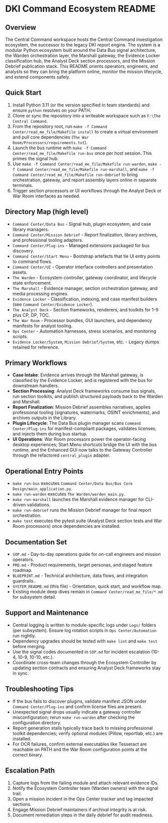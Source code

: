 ﻿# DKI Command Ecosystem README

## Overview
The Central Command workspace hosts the Central Command investigation ecosystem, the successor to the legacy DKI report engine. The system is a modular Python ecosystem built around the Data Bus signal architecture, the Warden orchestration layer, the Marshall gateway, the Evidence Locker classification hub, the Analyst Deck section processors, and the Mission Debrief publication stack. This README orients operators, engineers, and analysts so they can bring the platform online, monitor the mission lifecycle, and extend components safely.

## Quick Start
1. Install Python 3.11 (or the version specified in team standards) and ensure `python` resolves on your PATH.
2. Clone or sync the repository into a writeable workspace such as `F:\The Central Command`.
3. From the repository root, run `make -f Command Center/read_me_file/Makefile install` to create a virtual environment and pull core dependencies (`The War Room/Processors/requirements.txt`).
4. Launch the bus runtime with `make -f Command Center/read_me_file/Makefile run-bus` once per host session. This primes the signal hub.
5. Use `make -f Command Center/read_me_file/Makefile run-warden`, `make -f Command Center/read_me_file/Makefile run-marshall`, and `make -f Command Center/read_me_file/Makefile run-debrief` to bring orchestration, gateway, and report assembly layers online in separate terminals.
6. Trigger section processors or UI workflows through the Analyst Deck or War Room interfaces as needed.

## Directory Map (high level)
- `Command Center/Data Bus` - Signal hub, plugin ecosystem, and case library managers.
- `Command Center/Mission Debrief` - Report finalization, library archives, and professional tooling adapters.
- `Command Center/Plug-ins` - Managed extensions packaged for bus discovery.
- `Command Center/Start Menu` - Bootstrap artefacts that tie UI entry points to command flows.
- `Command Center/UI` - Operator interface controllers and presentation assets.
- `The Warden` - Ecosystem controller, gateway coordinator, and lifecycle state enforcement.
- `The Marshall` - Evidence manager, section orchestration gateway, and media processing engines.
- `Evidence Locker` - Classification, indexing, and case manifest builders (see `Command Center/Evidence Locker`).
- `The Analyst Deck` - Section frameworks, renderers, and toolkits for 1-9 plus CP, DP, TOC.
- `The War Room` - Processor bundles, GUI launchers, and dependency manifests for analyst tooling.
- `Ops Center` - Automation harnesses, stress scenarios, and monitoring scripts.
- `Evidence Locker/System`, `Mission Debrief/System`, etc. - Legacy dumps retained for reference.

## Primary Workflows
- **Case Intake**: Evidence arrives through the Marshall gateway, is classified by the Evidence Locker, and is registered with the bus for downstream handlers.
- **Section Processing**: Analyst Deck frameworks consume bus signals, run section toolkits, and publish structured payloads back to the Warden and Marshall.
- **Report Finalization**: Mission Debrief assembles narratives, applies professional tooling (signatures, watermarks, OSINT enrichments), and archives outputs in the Library.
- **Plugin Lifecycle**: The Data Bus plugin manager scans `Command Center/Plug-ins` for manifest-compliant packages, validates licenses, and injects them during bus startup.
- **UI Operations**: War Room processors power the operator-facing desktop experiences; Start Menu shortcuts bridge the UI with the bus runtime, and the Enhanced GUI now talks to the Gateway Controller through the refactored `central_plugin` adapter.

## Operational Entry Points
- `make run-bus` executes `Command Center/Data Bus/Bus Core Design/main_application.py`.
- `make run-warden` executes `The Warden/warden_main.py`.
- `make run-marshall` launches the Marshall evidence manager for CLI-driven validations.
- `make run-debrief` runs the Mission Debrief manager for final report orchestration.
- `make test` executes the pytest suite (Analyst Deck section tests and War Room processors) once dependencies are installed.

## Documentation Set
- `SOP.md` - Day-to-day operations guide for on-call engineers and mission operators.
- `PRD.md` - Product requirements, target personas, and staged feature roadmap.
- `BLUEPRINT.md` - Technical architecture, data flows, and integration guardrails.
- `SYSTEM_README.md` (this file) - Orientation, quick start, and workflow map.
- Existing module deep dives remain in `Command Center/read_me_file/*.md` for subsystem detail.

## Support and Maintenance
- Central logging is written to module-specific logs under `Logs/` folders (per subsystem). Ensure log rotation scripts in `Ops Center/Automation` run nightly.
- Dependency upgrades should be tested with `make lint` and `make test` before merging.
- Use the signal codes documented in `SOP.md` for incident escalation (10-4, 10-9, 10-10, etc.).
- Coordinate cross-team changes through the Ecosystem Controller by updating section contracts and ensuring Analyst Deck frameworks stay in sync.

## Troubleshooting Tips
- If the bus fails to discover plugins, validate manifest JSON under `Command Center/Plug-ins` and confirm license files are present.
- Unexpected signal drops usually indicate a gateway controller misconfiguration; rerun `make run-warden` after checking the configuration directory.
- Report generation stalls typically trace back to missing professional toolkit dependencies; verify optional modules (Pillow, reportlab, etc.) are installed.
- For OCR failures, confirm external executables like Tesseract are reachable on PATH and the War Room configuration points at the correct binary.

## Escalation Path
1. Capture logs from the failing module and attach relevant evidence IDs.
2. Notify the Ecosystem Controller team (Warden owners) with the signal trail.
3. Open a mission incident in the Ops Center tracker and tag impacted sections.
4. Engage Mission Debrief maintainers if archival integrity is at risk.
5. Document remediation steps in the daily debrief for audit readiness.
